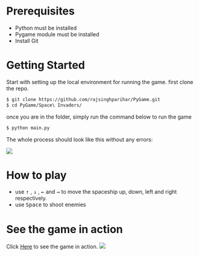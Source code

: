 # Prerequisites
- Python must be installed
- Pygame module must be installed
- Install Git

# Getting Started
Start with setting up the local environment for running the game.
first clone the repo.
```BASH
$ git clone https://github.com/rajsinghparihar/PyGame.git
$ cd PyGame/Space\ Invaders/
```
once you are in the folder, simply run the command below to run the game

```BASH
$ python main.py
```
The whole process should look like this without any errors:

<img src="https://github.com/Bawa-dev/PyGame/blob/master/ezgif.com-gif-maker%20(2).gif"/>

# How to play
- use <kbd>&uarr;</kbd> , <kbd>&darr;</kbd> , <kbd>&larr;</kbd> and <kbd>&rarr;</kbd> to move the spaceship up, down, left and right respectively.
- use <kbd>Space</kbd> to shoot enemies

# See the game in action
Click [Here](https://www.youtube.com/watch?v=xi-AxAlxCAo) to see the game in action.
<img src="https://github.com/Bawa-dev/PyGame/blob/master/Demo.gif"/>
